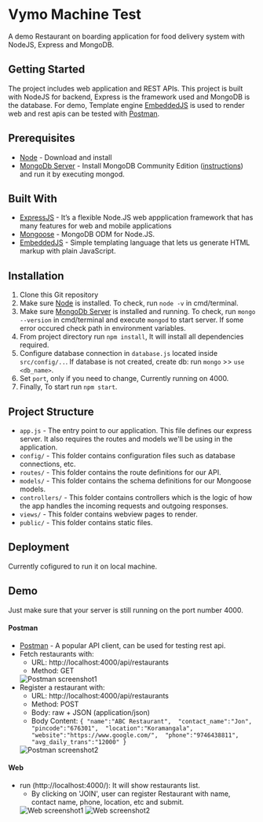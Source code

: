 # Vymo Machine Test
A demo Restaurant on boarding application for food delivery system with NodeJS, Express and MongoDB.

## Getting Started

The project includes web application and REST APIs. This project is built with NodeJS for backend, Express is the framework used and MongoDB is the database. For demo, Template engine [EmbeddedJS](https://ejs.co/) is used to render web and rest apis can be tested with [Postman](https://www.postman.com/).

## Prerequisites

* [Node](https://nodejs.org/en/download/) - Download and install 
* [MongoDb Server](https://www.mongodb.com/download-center/community) - Install MongoDB Community Edition ([instructions](https://docs.mongodb.com/manual/installation/#tutorials)) and run it by executing mongod.

## Built With

* [ExpressJS](https://expressjs.com/) -  It’s a flexible Node.JS web appplication framework that has many features for web and mobile applications
* [Mongoose](http://mongoosejs.com/) - MongoDB ODM for Node.JS.
* [EmbeddedJS](https://ejs.co/) - Simple templating language that lets us generate HTML markup with plain JavaScript.

## Installation

1. Clone this Git repository
2. Make sure [Node](https://nodejs.org/en/download/) is installed. To check, run `node -v` in cmd/terminal.
3. Make sure [MongoDb Server](https://www.mongodb.com/download-center/community) is installed and running. To check, run `mongo --version` in cmd/terminal and execute `mongod` to start server. If some error occured check path in environment variables.
4. From project directory run `npm install`, It will install all dependencies required.
5. Configure database connection in `database.js` located inside `src/config/..`. If database is not created, create db: run `mongo` >> `use <db_name>`.
6. Set `port`, only if you need to change, Currently running on 4000.
7. Finally, To start run `npm start`.

## Project Structure

- `app.js` - The entry point to our application. This file defines our express server. It also requires the routes and models we'll be using in the application.
- `config/` - This folder contains configuration files such as database connections, etc.
- `routes/` - This folder contains the route definitions for our API.
- `models/` - This folder contains the schema definitions for our Mongoose models.
- `controllers/` - This folder contains controllers which is the logic of how the app handles the incoming requests and outgoing responses.
- `views/` - This folder contains webview pages to render.
- `public/` - This folder contains static files.

## Deployment

Currently cofigured to run it on local machine.

## Demo

Just make sure that your server is still running on the port number 4000.

#### Postman
  * [Postman](https://www.postman.com/) - A popular API client, can be used for testing rest api.
  * Fetch restaurants with:
    * URL: http://localhost:4000/api/restaurants
    * Method: GET
    <img src="https://raw.githubusercontent.com/aliakbar-k8811/vymo-machine-test/master/src/public/screenshots/postman1.png?token=APJWKDHBU65W6LAE2MMA76C6UFLWM" alt="Postman screenshot1" />
  * Register a restaurant with:
    * URL: http://localhost:4000/api/restaurants
    * Method: POST
    * Body: raw + JSON (application/json)
    * Body Content: `{
            "name":"ABC Restaurant", 
            "contact_name":"Jon", 
            "pincode":"676301", 
            "location":"Koramangala", 
            "website":"https://www.google.com/", 
            "phone":"9746438811", 
            "avg_daily_trans":"12000"
          }`
    <img src="https://raw.githubusercontent.com/aliakbar-k8811/vymo-machine-test/master/src/public/screenshots/postman2.png?token=APJWKDFZIKZOACIAPWUIBRK6UFLH2" alt="Postman screenshot2" />

#### Web
  * run (http://localhost:4000/): It will show restaurants list.
    * By clicking on 'JOIN', user can register Restaurant with name, contact name, phone, location, etc and submit.
    <img src="https://raw.githubusercontent.com/aliakbar-k8811/vymo-machine-test/master/src/public/screenshots/web1.png?token=APJWKDFYWZ56WHO4E3MHGAK6UFLN2" alt="Web screenshot1" />
    <img src="https://raw.githubusercontent.com/aliakbar-k8811/vymo-machine-test/master/src/public/screenshots/web2.png?token=APJWKDEDMJZKOLKIG7HXGFC6UFLRE" alt="Web screenshot2" />
    
